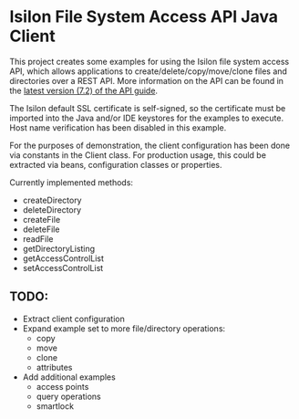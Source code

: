 Isilon File System Access API Java Client
=========================================

This project creates some examples for using the Isilon file
system access API, which allows applications to
create/delete/copy/move/clone files and directories over a REST
API.  More information on the API can be found in the [latest
version (7.2) of the API guide](https://community.emc.com/docs/DOC-40119).

The Isilon default SSL certificate is self-signed, so the certificate
must be imported into the Java and/or IDE keystores for the examples to
execute.  Host name verification has been disabled in this example.

For the purposes of demonstration, the client configuration has been done
via constants in the Client class.  For production usage, this could be
extracted via beans, configuration classes or properties.

Currently implemented methods:

* createDirectory
* deleteDirectory
* createFile
* deleteFile
* readFile
* getDirectoryListing
* getAccessControlList
* setAccessControlList

TODO:
-----
* Extract client configuration
* Expand example set to more file/directory operations:
  - copy
  - move
  - clone
  - attributes
* Add additional examples
  - access points
  - query operations
  - smartlock